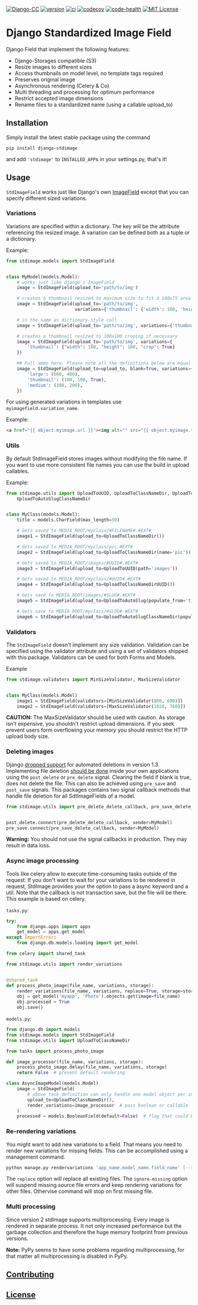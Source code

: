 [![Django-CC](https://img.shields.io/badge/Django-CC-ee66dd.svg)](https://github.com/codingjoe/django-cc)
[![version](https://img.shields.io/pypi/v/django-stdimage.svg)](https://pypi.python.org/pypi/django-stdimage/)
[![ci](https://api.travis-ci.org/codingjoe/django-stdimage.svg?branch=master)](https://travis-ci.org/codingjoe/django-stdimage)
[![codecov](https://codecov.io/gh/codingjoe/django-stdimage/branch/master/graph/badge.svg)](https://codecov.io/gh/codingjoe/django-stdimage)
[![code-health](https://landscape.io/github/codingjoe/django-stdimage/master/landscape.svg?style=flat)](https://landscape.io/github/codingjoe/django-stdimage/master)
[![MIT License](https://img.shields.io/badge/license-MIT-blue.svg)](LICENSE)

# Django Standardized Image Field

Django Field that implement the following features:

* Django-Storages compatible (S3)
* Resize images to different sizes
* Access thumbnails on model level, no template tags required
* Preserves original image
* Asynchronous rendering (Celery & Co)
* Multi threading and processing for optimum performance
* Restrict accepted image dimensions
* Rename files to a standardized name (using a callable upload_to)

## Installation

Simply install the latest stable package using the command

`pip install django-stdimage`

and add `'stdimage'` to `INSTALLED_APP`s in your settings.py, that's it!

## Usage


``StdImageField`` works just like Django's own
[ImageField](https://docs.djangoproject.com/en/dev/ref/models/fields/#imagefield)
except that you can specify different sized variations.

### Variations
Variations are specified within a dictionary. The key will be the attribute referencing the resized image.
A variation can be defined both as a tuple or a dictionary.

Example:
```python
from stdimage.models import StdImageField


class MyModel(models.Model):
    # works just like django's ImageField
    image = StdImageField(upload_to='path/to/img')

    # creates a thumbnail resized to maximum size to fit a 100x75 area
    image = StdImageField(upload_to='path/to/img',
                          variations={'thumbnail': {'width': 100, 'height': 75}})

    # is the same as dictionary-style call
    image = StdImageField(upload_to='path/to/img', variations={'thumbnail': (100, 75)})

    # creates a thumbnail resized to 100x100 croping if necessary
    image = StdImageField(upload_to='path/to/img', variations={
        'thumbnail': {"width": 100, "height": 100, "crop": True}
    })

    ## Full ammo here. Please note all the definitions below are equal
    image = StdImageField(upload_to=upload_to, blank=True, variations={
        'large': (600, 400),
        'thumbnail': (100, 100, True),
        'medium': (300, 200),
    })
```

 For using generated variations in templates use `myimagefield.variation_name`.

Example:
```html
<a href="{{ object.myimage.url }}"><img alt="" src="{{ object.myimage.thumbnail.url }}"/></a>
```

### Utils
By default StdImageField stores images without modifying the file name.
If you want to use more consistent file names you can use the build in upload callables.

Example:
```python
from stdimage.utils import UploadToUUID, UploadToClassNameDir, UploadToAutoSlug, \
    UploadToAutoSlugClassNameDir


class MyClass(models.Model):
    title = models.CharField(max_length=50)

    # Gets saved to MEDIA_ROOT/myclass/#FILENAME#.#EXT#
    image1 = StdImageField(upload_to=UploadToClassNameDir())

    # Gets saved to MEDIA_ROOT/myclass/pic.#EXT#
    image2 = StdImageField(upload_to=UploadToClassNameDir(name='pic'))

    # Gets saved to MEDIA_ROOT/images/#UUID#.#EXT#
    image3 = StdImageField(upload_to=UploadToUUID(path='images'))

    # Gets saved to MEDIA_ROOT/myclass/#UUID#.#EXT#
    image4 = StdImageField(upload_to=UploadToClassNameDirUUID())

    # Gets save to MEDIA_ROOT/images/#SLUG#.#EXT#
    image5 = StdImageField(upload_to=UploadToAutoSlug(populate_from='title'))

    # Gets save to MEDIA_ROOT/myclass/#SLUG#.#EXT#
    image6 = StdImageField(upload_to=UploadToAutoSlugClassNameDir(populate_from='title'))
```

### Validators
The `StdImageField` doesn't implement any size validation. Validation can be specified using the validator attribute
and using a set of validators shipped with this package.
Validators can be used for both Forms and Models.

 Example
```python
from stdimage.validators import MinSizeValidator, MaxSizeValidator


class MyClass(models.Model)
    image1 = StdImageField(validators=[MinSizeValidator(800, 600)])
    image2 = StdImageField(validators=[MaxSizeValidator(1028, 768)])
```

**CAUTION:** The MaxSizeValidator should be used with caution.
As storage isn't expensive, you shouldn't restrict upload dimensions.
If you seek prevent users form overflowing your memory you should restrict the HTTP upload body size.

### Deleting images
Django [dropped support](https://docs.djangoproject.com/en/dev/releases/1.3/#deleting-a-model-doesn-t-delete-associated-files)
for automated deletions in version 1.3.
Implementing file deletion [should be done](http://stackoverflow.com/questions/5372934/how-do-i-get-django-admin-to-delete-files-when-i-remove-an-object-from-the-data)
inside your own applications using the `post_delete` or `pre_delete` signal.
Clearing the field if blank is true, does not delete the file. This can also be achieved using `pre_save` and `post_save` signals.
This packages contains two signal callback methods that handle file deletion for all SdtImageFields of a model.

```python
from stdimage.utils import pre_delete_delete_callback, pre_save_delete_callback


post_delete.connect(pre_delete_delete_callback, sender=MyModel)
pre_save.connect(pre_save_delete_callback, sender=MyModel)
```

**Warning:** You should not use the signal callbacks in production. They may result in data loss.


### Async image processing
Tools like celery allow to execute time-consuming tasks outside of the request. If you don't want
to wait for your variations to be rendered in request, StdImage provides your the option to pass a
async keyword and a util.
Note that the callback is not transaction save, but the file will be there.
This example is based on celery.

`tasks.py`:
```python
try:
    from django.apps import apps
    get_model = apps.get_model
except ImportError:
    from django.db.models.loading import get_model

from celery import shared_task

from stdimage.utils import render_variations


@shared_task
def process_photo_image(file_name, variations, storage):
    render_variations(file_name, variations, replace=True, storage=storage)
    obj = get_model('myapp', 'Photo').objects.get(image=file_name)
    obj.processed = True
    obj.save()
```

`models.py`:
```python
from django.db import models
from stdimage.models import StdImageField
from stdimage.utils import UploadToClassNameDir

from tasks import process_photo_image

def image_processor(file_name, variations, storage):
    process_photo_image.delay(file_name, variations, storage)
    return False  # prevent default rendering

class AsyncImageModel(models.Model)
    image = StdImageField(
        # above task definition can only handle one model object per image filename
        upload_to=UploadToClassNameDir(),
        render_variations=image_processor  # pass boolean or callable
    )
    processed = models.BooleanField(default=False)  # flag that could be used for view querysets
```

### Re-rendering variations
You might want to add new variations to a field. That means you need to render new variations for missing fields.
This can be accomplished using a management command.
```bash
python manage.py rendervariations 'app_name.model_name.field_name' [--replace] [-i/--ignore-missing]
```
The `replace` option will replace all existing files.
The `ignore-missing` option will suspend missing source file errors and keep
rendering variations for other files. Othervise command will stop on first
missing file.

### Multi processing
Since version 2 stdImage supports multiprocessing.
Every image is rendered in separate process.
It not only increased performance but the garbage collection
and therefore the huge memory footprint from previous versions.

**Note:** PyPy seems to have some problems regarding multiprocessing,
for that matter all multiprocessing is disabled in PyPy.

## [Contributing](CONTRIBUTING.md)

## [License](LICENSE)
